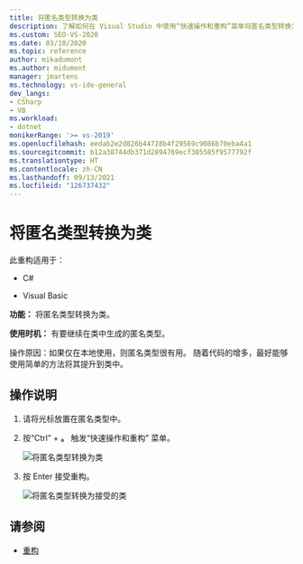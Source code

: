 ```yaml
---
title: 将匿名类型转换为类
description: 了解如何在 Visual Studio 中使用“快速操作和重构”菜单将匿名类型转换为类。
ms.custom: SEO-VS-2020
ms.date: 03/10/2020
ms.topic: reference
author: mikadumont
ms.author: midumont
manager: jmartens
ms.technology: vs-ide-general
dev_langs:
- CSharp
- VB
ms.workload:
- dotnet
monikerRange: '>= vs-2019'
ms.openlocfilehash: eedab2e2d826b44728b4f29569c9086b70eba4a1
ms.sourcegitcommit: b12a38744db371d2894769ecf305585f9577792f
ms.translationtype: HT
ms.contentlocale: zh-CN
ms.lasthandoff: 09/13/2021
ms.locfileid: "126737432"
---
```

# <a name="convert-anonymous-type-to-class"></a>将匿名类型转换为类

此重构适用于：

- C#

- Visual Basic

**功能：** 将匿名类型转换为类。

**使用时机：** 有要继续在类中生成的匿名类型。

操作原因：如果仅在本地使用，则匿名类型很有用。 随着代码的增多，最好能够使用简单的方法将其提升到类中。

## <a name="how-to"></a>操作说明

1. 请将光标放置在匿名类型中。
2. 按“Ctrl”  + **。** 触发“快速操作和重构”  菜单。

   ![将匿名类型转换为类](media/convert-anon-to-class.png)

2. 按 Enter 接受重构。

   ![将匿名类型转换为接受的类](media/convert-anon-to-class-complete.png)

## <a name="see-also"></a>请参阅

- [重构](../refactoring-in-visual-studio.md)
